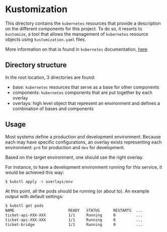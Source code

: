 # Kustomization

This directory contains the ```kubernetes``` resources that provide a description on the different components for this
project. To do so, it resorts to ```kustomize```, a tool that allows the management of ```kubernetes``` resource objects
using ```kustomization.yaml``` files.

More information on that is found in ```kubernetes```
documentation, [here](https://kubernetes.io/docs/tasks/manage-kubernetes-objects/kustomization/)

## Directory structure

In the root location, 3 directories are found:

* base: ```kubernetes``` resources that serve as a base for other components
* components: ```kubernetes``` components that are put together by each overlay
* overlays: high level object that represent an environment and defines a combination of bases and components

## Usage

Most systems define a production and development environment. Because each may have specific configurations, an overlay
exists representing each environment: ```prd``` for production and ```dev``` for development.

Based on the target environment, one should use the right overlay.

For instance, to have a development environment running for this service, it would be achieved this way:

```bash
$ kubctl apply -k overlays/env
```

At this point, all the pods should be running (or about to). An example output with default settings:

```bash
$ kubctl get pods
NAME                        READY   STATUS      RESTARTS  ...
ticket-api-XXX-XXX          1/1     Running     0         ...
ticket-api-XXX-XXX          1/1     Running     0         ...
ticket-bridge               1/1     Running     0         ...
```
